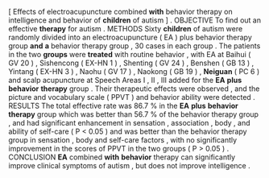 [ Effects of electroacupuncture combined **with** behavior therapy on intelligence and behavior of **children** of autism ] . OBJECTIVE To find out an effective **therapy** for autism . METHODS Sixty **children** of autism were randomly divided into an electroacupuncture ( EA ) plus behavior therapy group **and** **a** behavior therapy group , 30 cases in each group . The patients in the two **groups** were **treated** with routine behavior , with EA at Baihui ( GV 20 ) , Sishencong ( EX-HN 1 ) , Shenting ( GV 24 ) , Benshen ( GB 13 ) , Yintang ( EX-HN 3 ) , Naohu ( GV 17 ) , Naokong ( GB 19 ) , **Neiguan** ( PC 6 ) and scalp acupuncture at Speech Areas I , II , III added for the **EA** **plus** **behavior** **therapy** group . Their therapeutic effects were observed , and the picture and vocabulary scale ( PPVT ) and behavior ability were detected . RESULTS The total effective rate was 86.7 % in the **EA** **plus** **behavior** **therapy** group which was better than 56.7 % of the behavior therapy group , and had significant enhancement in sensation , association , body , and ability of self-care ( P < 0.05 ) and was better than the behavior therapy group in sensation , body and self-care factors , with no significantly improvement in the scores of PPVT in the two groups ( P > 0.05 ) . CONCLUSION **EA** combined **with** **behavior** therapy can significantly improve clinical symptoms of autism , but does not improve intelligence . 